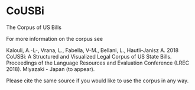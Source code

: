 # CoUSBi
The Corpus of US Bills

For more information on the corpus see

Kalouli, A.-L-, Vrana, L., Fabella,  V-M., Bellani, L., Hautli-Janisz A. 2018 CoUSBi: A Structured and Visualized Legal Corpus of US State Bills. Proceedings of the Language Resources and Evaluation Conference (LREC 2018). Miyazaki - Japan (to appear).

Please cite the same source if you would like to use the corpus in any way. 


